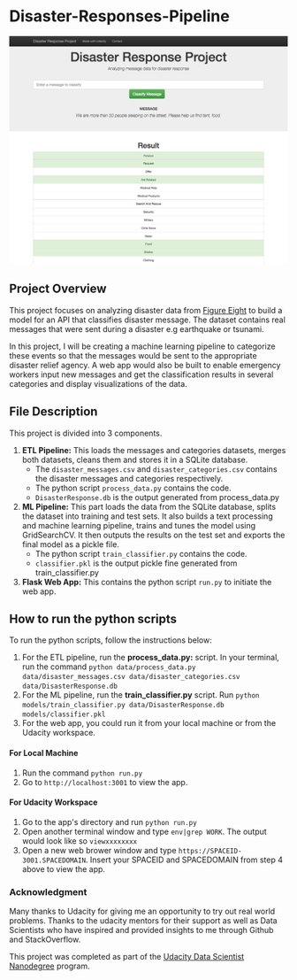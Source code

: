 # Disaster-Responses-Pipeline

![image1](https://github.com/blessokeke/Disaster-Responses-Pipeline/blob/main/images/disaster_response.png)

## Project Overview
This project focuses on analyzing disaster data from [Figure Eight](https://appen.com/) to build a model for an API that classifies disaster message. The dataset contains real messages that were sent during a disaster e.g earthquake or tsunami. 

In this project, I will be creating a machine learning pipeline to categorize these events so that the messages would be sent to the appropriate disaster relief agency. A web app would also be built to enable emergency workers input new messages and get the classification results in several categories and display visualizations of the data.

## File Description
This project is divided into 3 components.
1. **ETL Pipeline:** This loads the messages and categories datasets, merges both datasets, cleans them and stores it in a SQLite database. 
    - The `disaster_messages.csv` and `disaster_categories.csv` contains the disaster messages and categories respectively.
    - The python script `process_data.py` contains the code.
    - `DisasterResponse.db` is the output generated from process_data.py
3. **ML Pipeline:** This part loads the data from the SQLite database, splits the dataset into training and test sets. It also builds a text processing and machine learning pipeline, trains and tunes the model using GridSearchCV. It then outputs the results on the test set and exports the final model as a pickle file. 
    - The python script `train_classifier.py` contains the code.
    - `classifier.pkl` is the output pickle fine generated from train_classifier.py
5. **Flask Web App:** This contains the python script `run.py` to initiate the web app.

## How to run the python scripts
To run the python scripts, follow the instructions below:
1. For the ETL pipeline, run the **process_data.py:** script. In your terminal, run the command `python data/process_data.py data/disaster_messages.csv data/disaster_categories.csv data/DisasterResponse.db`
2. For the ML pipeline, run the **train_classifier.py** script. Run `python models/train_classifier.py data/DisasterResponse.db models/classifier.pkl`
3. For the web app, you could run it from your local machine or from the Udacity workspace.
#### For Local Machine
1. Run the command `python run.py`
2. Go to `http://localhost:3001` to view the app.
#### For Udacity Workspace 
1. Go to the app's directory and run `python run.py`
2. Open another terminal window and type `env|grep WORK`. The output would look like so `viewxxxxxxxx`
3. Open a new web brower window and type `https://SPACEID-3001.SPACEDOMAIN`. Insert your SPACEID and SPACEDOMAIN from step 4 above to view the app.

### Acknowledgment
Many thanks to Udacity for giving me an opportunity to try out real world problems. Thanks to the udacity mentors for their support as well as Data Scientists who have inspired and provided insights to me through Github and StackOverflow.

This project was completed as part of the [Udacity Data Scientist Nanodegree](https://www.udacity.com/course/data-scientist-nanodegree--nd025) program.


